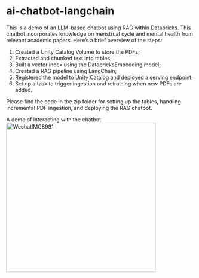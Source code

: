 # ai-chatbot-langchain
This is a demo of an LLM-based chatbot using RAG within Databricks. This chatbot incorporates knowledge on menstrual cycle and mental health from relevant academic papers. Here’s a brief overview of the steps:  
1. Created a Unity Catalog Volume to store the PDFs;  
2. Extracted and chunked text into tables;  
3. Built a vector index using the DatabricksEmbedding model;  
4. Created a RAG pipeline using LangChain;  
5. Registered the model to Unity Catalog and deployed a serving endpoint;  
6. Set up a task to trigger ingestion and retraining when new PDFs are added.  

Please find the code in the zip folder for setting up the tables, handling incremental PDF ingestion, and deploying the RAG chatbot. 
  
A demo of interacting with the chatbot  
<img width="400" alt="WechatIMG8991" src="https://github.com/user-attachments/assets/e6edb26e-7567-435e-a006-e751c91238ce" />
